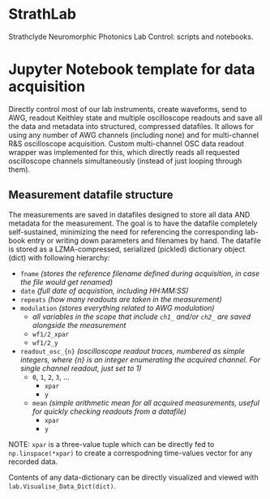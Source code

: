 # StrathLab
Strathclyde Neuromorphic Photonics Lab Control: scripts and notebooks.

# Jupyter Notebook template for data acquisition

Directly control most of our lab instruments, create waveforms, send to AWG, readout Keithley state and multiple oscilloscope readouts and save all the data and metadata into structured, compressed datafiles. 
It allows for using any number of AWG channels (including none) and for multi-channel R&S oscilloscope acquisition. Custom multi-channel OSC data readout wrapper was implemented for this, which directly reads all requested oscilloscope channels simultaneously (instead of just looping through them).

## Measurement datafile structure

The measurements are saved in datafiles designed to store all data AND metadata for the measurement.
The goal is to have the datafile completely self-sustained, minimizing the need for referencing the corresponding lab-book entry or writing down parameters and filenames by hand.
The datafile is stored as a LZMA-compressed, serialized (pickled) dictionary object (dict) with following hierarchy:

- `fname` _(stores the reference filename defined during acquisition, in case the file would get renamed)_
- `date` _(full date of acquistion, including HH:MM:SS)_
- `repeats` _(how many readouts are taken in the measurement)_
- `modulation` _(stores everything related to AWG modulation)_
    - _all variables in the scope that include `ch1_` and/or `ch2_` are saved alongside the measurement_
    - `wf1/2_xpar`
    - `wf1/2_y`
- `readout_osc_{n}` _(oscilloscope readout traces, numbered as simple integers, where {n} is an integer enumerating the acquired channel. For single channel readout, just set to 1)_
    - `0`, `1`, `2`, `3`, ...
        - `xpar `
        - `y`
    - `mean` _(simple arithmetic mean for all acquired measurements, useful for quickly checking readouts from a datafile)_
        - `xpar`
        - `y`

NOTE: `xpar` is a three-value tuple which can be directly fed to `np.linspace(*xpar)` to create a correspodning time-values vector for any recorded data.

Contents of any data-dictionary can be directly visualized and viewed with `lab.Visualise_Data_Dict(dict)`.
